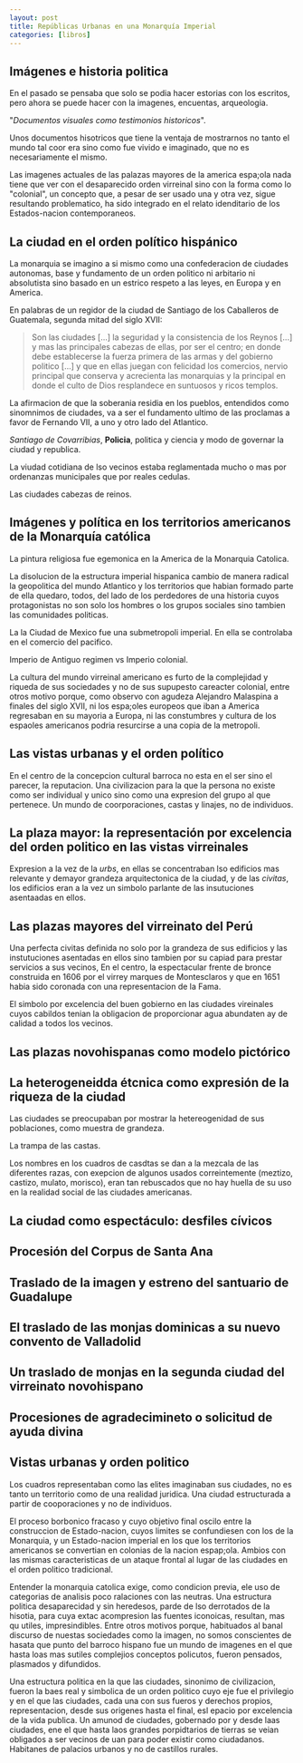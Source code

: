 ```yaml
---
layout: post
title: Repúblicas Urbanas en una Monarquía Imperial
categories: [libros]
---
```


<!--more-->

## Imágenes e historia politica

En el pasado se pensaba que solo se podia hacer estorias con los escritos, pero ahora se puede hacer con la imagenes, encuentas, arqueologia.

"*Documentos visuales como testimonios historicos*".

Unos documentos hisotricos que tiene la ventaja de mostrarnos no tanto el mundo tal coor era sino como fue vivido e imaginado, que no es necesariamente el mismo.

Las imagenes actuales de las palazas mayores de la america espa;ola nada tiene que ver con el desaparecido orden virreinal sino con la forma  como lo "colonial", un concepto que, a pesar de ser usado una y otra vez, sigue resultando problematico, ha sido integrado en el relato idenditario de los Estados-nacion contemporaneos.

## La ciudad en el orden político hispánico

La monarquia se imagino a si mismo como una confederacion de ciudades autonomas, base y fundamento de un orden politico ni arbitario ni absolutista sino basado en un estrico  respeto a las leyes, en Europa y en America.

En palabras de un regidor de la ciudad de Santiago de los Caballeros de Guatemala, segunda mitad del siglo XVII:

> Son las ciudades [...] la seguridad y la consistencia de los Reynos [...] y mas las principales cabezas de ellas, por ser el centro; en donde debe establecerse la fuerza primera de las armas y del gobierno politico [...] y que en ellas juegan con felicidad  los comercios, nervio principal que conserva y acrecienta las monarquias y la principal en donde el culto de Dios resplandece en suntuosos y ricos templos.

La afirmacion de que la soberania residia en los pueblos, entendidos como sinomnimos de ciudades, va a ser el fundamento ultimo de las proclamas a favor de Fernando VII, a uno y otro lado del Atlantico.

*Santiago de Covarribias*, **Policia**, politica y ciencia y modo de governar la ciudad y republica.

La viudad cotidiana de lso vecinos estaba reglamentada mucho o mas por ordenanzas municipales que por reales cedulas.

Las ciudades cabezas de reinos.

## Imágenes y política en los territorios americanos de la Monarquía católica

La pintura religiosa fue egemonica en la America de la Monarquia Catolica.

La disolucion de la estructura imperial hispanica cambio de manera radical la geopolitica del mundo Atlantico y los territorios que habian formado parte de ella quedaro, todos, del lado de los perdedores de una historia cuyos protagonistas no son solo los hombres o los grupos sociales sino tambien las comunidades politicas.

La la Ciudad de Mexico fue una submetropoli imperial. En ella se controlaba en el comercio del pacifico.

Imperio de Antiguo regimen vs Imperio colonial.

La cultura del mundo virreinal americano es furto de la complejidad y riqueda de sus sociedades y no de sus supupesto careacter colonial, entre otros motivo porque, como observo con agudeza Alejandro Malaspina a finales del siglo XVII, ni los espa;oles europeos que iban a  America regresaban en su mayoria a Europa, ni las constumbres y  cultura de los espaoles americanos podria resurcirse a una copia de la metropoli.

## Las vistas urbanas y el orden político

En el centro de la concepcion cultural barroca no esta en el ser sino el parecer, la reputacion. Una civilizacion para  la que la persona no existe  como ser individual y unico sino como una expresion del grupo al que pertenece. Un mundo de coorporaciones, castas y  linajes, no de individuos.

## La plaza mayor: la representación por excelencia del orden  politico en las vistas virreinales

Expresion  a la vez de la *urbs*, en ellas se concentraban lso edificios mas relevante y demayor grandeza arquitectonica de la ciudad, y de las *civitas*, los edificios eran a la vez un simbolo parlante de las insutuciones asentaadas en ellos.

## Las plazas mayores del virreinato del Perú

Una perfecta civitas definida no solo por la grandeza de sus edificios y las instutuciones asentadas en ellos sino tambien por su capiad para prestar servicios a sus vecinos, En el centro, la espectacular frente de bronce construida en 1606 por el virrey marques de Montesclaros y que en 1651 habia sido coronada con  una representacion de la Fama.

El simbolo por excelencia del buen gobierno en las ciudades vireinales cuyos cabildos tenian la obligacion de proporcionar agua abundaten ay de calidad a todos los vecinos.

## Las plazas novohispanas como modelo pictórico

## La heterogeneidda étcnica como expresión de la riqueza de la ciudad

Las ciudades se preocupaban por mostrar la hetereogenidad de sus poblaciones, como muestra de grandeza.

La trampa de las castas.

Los nombres en los cuadros de casdtas se dan a la mezcala de las diferentes  razas, con exepcion de algunos usados correintemente (meztizo, castizo, mulato, morisco), eran tan rebuscados que no hay huella de su uso en la realidad social de las ciudades americanas.

## La ciudad como espectáculo: desfiles cívicos

## Procesión del Corpus de Santa Ana

## Traslado de la imagen y estreno del santuario de Guadalupe

## El traslado de las monjas dominicas a su nuevo convento de Valladolid

## Un traslado de monjas en la segunda ciudad del virreinato novohispano

## Procesiones de agradecimineto o solicitud de ayuda divina

## Vistas urbanas y orden politico

Los cuadros representaban como las elites imaginaban sus ciudades, no es tanto un territorio como de una realidad juridica. Una ciudad estructurada a partir de cooporaciones y no de individuos.

El proceso borbonico fracaso y cuyo objetivo final oscilo entre la construccion de Estado-nacion, cuyos limites se confundiesen con los de la Monarquia,  y un Estado-nacion imperial en los que los territorios americanos se convertian en colonias de la nacion espap;ola. Ambios con las mismas caracteristicas de un ataque frontal al lugar de las ciudades en el orden politico tradicional.

Entender la monarquia catolica exige, como condicion previa, ele uso de categorias de analisis poco ralaciones con las neutras. Una estructura politica desaparecidad  y sin heredesos,  parde de lso derrotados de la hisotia, para cuya extac acompresion las fuentes iconoicas, resultan, mas qu utiles, impresindibles. Entre otros motivos porque, habituados al banal discurso de nuestas sociedades como la imagen, no somos conscientes de hasata que punto del barroco hispano fue un mundo de imagenes en el que hasta loas mas sutiles  complejios conceptos policutos, fueron pensados, plasmados y difundidos.

Una estructura politica en la que las ciudades, sinonimo de civilizacion, fueron la baes real y simbolica de un orden politico cuyo eje fue el privilegio y en el que las ciudades, cada una con sus fueros y derechos propios, representacion, desde sus origenes hasta el final, esl epacio por excelencia de la vida publica. Un amunod de ciudades, gobernado por y desde laas ciudades, ene el que hasta laos grandes porpidtarios de tierras se veian obligados a ser vecinos de uan para poder existir como ciudadanos. Habitanes de palacios urbanos y no de castillos rurales.
